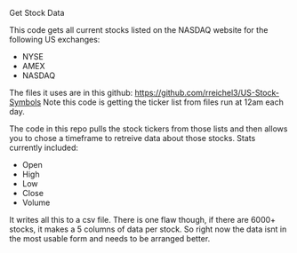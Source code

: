 Get Stock Data

This code gets all current stocks listed on the NASDAQ website for the following US exchanges:
- NYSE
- AMEX
- NASDAQ

The files it uses are in this github: https://github.com/rreichel3/US-Stock-Symbols
Note this code is getting the ticker list from files run at 12am each day.

The code in this repo pulls the stock tickers from those lists and then allows you to chose a timeframe to retreive data about those stocks.
Stats currently included:
- Open
- High
- Low
- Close
- Volume

It writes all this to a csv file.
There is one flaw though, if there are 6000+ stocks, it makes a 5 columns of data per stock.
So right now the data isnt in the most usable form and needs to be arranged better.

